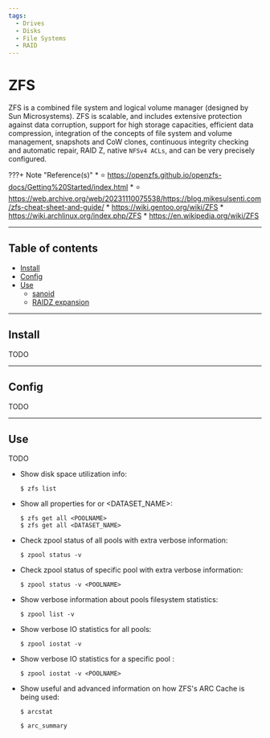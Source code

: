 ```yaml
---
tags:
  - Drives
  - Disks
  - File Systems
  - RAID
---
```


# ZFS

ZFS is a combined file system and logical volume manager (designed by Sun Microsystems). ZFS is
scalable, and includes extensive protection against data corruption, support for high storage
capacities, efficient data compression, integration of the concepts of file system and volume
management, snapshots and CoW clones, continuous integrity checking and automatic repair, RAID Z,
native `NFSv4 ACLs`, and can be very precisely configured.


???+ Note "Reference(s)"
    * ⭐️ <https://openzfs.github.io/openzfs-docs/Getting%20Started/index.html>
    * ⭐️ <https://web.archive.org/web/20231110075538/https://blog.mikesulsenti.com/zfs-cheat-sheet-and-guide/>
    * <https://wiki.gentoo.org/wiki/ZFS>
    * <https://wiki.archlinux.org/index.php/ZFS>
    * <https://en.wikipedia.org/wiki/ZFS>

---
## Table of contents

<!-- vim-markdown-toc GitLab -->

* [Install](#install)
* [Config](#config)
* [Use](#use)
    * [sanoid](#sanoid)
    * [RAIDZ expansion](#raidz-expansion)

<!-- vim-markdown-toc -->

---
## Install

TODO

---
## Config

TODO

---
## Use

TODO

* Show disk space utilization info:
    ```console
    $ zfs list
    ```

* Show all properties for <POOLNAME> or <DATASET_NAME>:
    ```console
    $ zfs get all <POOLNAME>
    $ zfs get all <DATASET_NAME>
    ```

* Check zpool status of all pools with extra verbose information:
    ```console
    $ zpool status -v
    ```

* Check zpool status of specific pool <POOLNAME> with extra verbose information:
    ```console
    $ zpool status -v <POOLNAME>
    ```

* Show verbose information about pools filesystem statistics:
    ```console
    $ zpool list -v
    ```

* Show verbose IO statistics for all pools:
    ```console
    $ zpool iostat -v
    ```

* Show verbose IO statistics for a specific pool <POOLNAME>:
    ```console
    $ zpool iostat -v <POOLNAME>
    ```

* Show useful and advanced information on how ZFS's ARC Cache is being used:
    ```console
    $ arcstat
    
    $ arc_summary
    ```